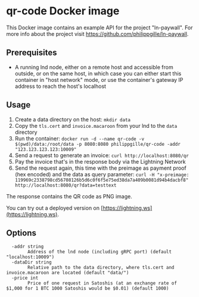 
**qr-code** Docker image
========================

This Docker image contains an example API for the project "ln-paywall". For more info about the project visit https://github.com/philippgille/ln-paywall.

Prerequisites
-------------

- A running lnd node, either on a remote host and accessible from outside, or on the same host, in which case you can either start this container in "host network" mode, or use the container's gateway IP address to reach the host's localhost

Usage
-----

1. Create a data directory on the host: `mkdir data`
2. Copy the `tls.cert` and `invoice.macaroon` from your lnd to the `data` directory
3. Run the container: `docker run -d --name qr-code -v $(pwd)/data:/root/data -p 8080:8080 philippgille/qr-code -addr "123.123.123.123:10009"`
4. Send a request to generate an invoice: `curl http://localhost:8080/qr`
5. Pay the invoice that's in the response body via the Lightning Network
6. Send the request again, this time with the preimage as payment proof (hex encoded) and the data as query parameter: `curl -H "x-preimage: 119969c2338798cd56708126b5d6c0f6f5e75ed38da7a409b0081d94b4dacbf8" http://localhost:8080/qr?data=testtext`

The response contains the QR code as PNG image.

You can try out a deployed version on [https://lightning.ws](https://lightning.ws).

Options
-------

```
  -addr string
        Address of the lnd node (including gRPC port) (default "localhost:10009")
  -dataDir string
        Relative path to the data directory, where tls.cert and invoice.macaroon are located (default "data/")
  -price int
        Price of one request in Satoshis (at an exchange rate of $1,000 for 1 BTC 1000 Satoshis would be $0.01) (default 1000)
```